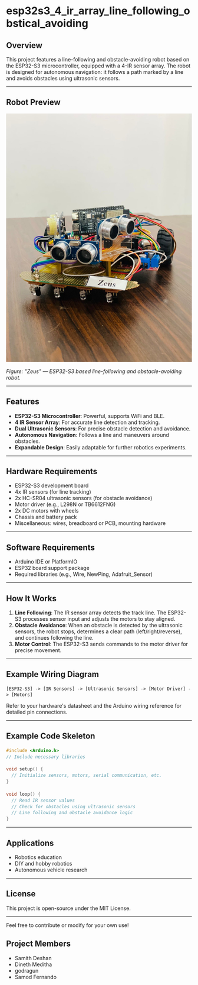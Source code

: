 # esp32s3_4_ir_array_line_following_obstical_avoiding

## Overview

This project features a line-following and obstacle-avoiding robot based on the ESP32-S3 microcontroller, equipped with a 4-IR sensor array. The robot is designed for autonomous navigation: it follows a path marked by a line and avoids obstacles using ultrasonic sensors.

---

## Robot Preview

![Robot Zeus](car.jpg)

*Figure: "Zeus" — ESP32-S3 based line-following and obstacle-avoiding robot.*

---

## Features

- **ESP32-S3 Microcontroller**: Powerful, supports WiFi and BLE.
- **4 IR Sensor Array**: For accurate line detection and tracking.
- **Dual Ultrasonic Sensors**: For precise obstacle detection and avoidance.
- **Autonomous Navigation**: Follows a line and maneuvers around obstacles.
- **Expandable Design**: Easily adaptable for further robotics experiments.

---

## Hardware Requirements

- ESP32-S3 development board
- 4x IR sensors (for line tracking)
- 2x HC-SR04 ultrasonic sensors (for obstacle avoidance)
- Motor driver (e.g., L298N or TB6612FNG)
- 2x DC motors with wheels
- Chassis and battery pack
- Miscellaneous: wires, breadboard or PCB, mounting hardware

---

## Software Requirements

- Arduino IDE or PlatformIO
- ESP32 board support package
- Required libraries (e.g., Wire, NewPing, Adafruit_Sensor)

---

## How It Works

1. **Line Following**: The IR sensor array detects the track line. The ESP32-S3 processes sensor input and adjusts the motors to stay aligned.
2. **Obstacle Avoidance**: When an obstacle is detected by the ultrasonic sensors, the robot stops, determines a clear path (left/right/reverse), and continues following the line.
3. **Motor Control**: The ESP32-S3 sends commands to the motor driver for precise movement.

---

## Example Wiring Diagram

```
[ESP32-S3] -> [IR Sensors] -> [Ultrasonic Sensors] -> [Motor Driver] -> [Motors]
```
Refer to your hardware's datasheet and the Arduino wiring reference for detailed pin connections.

---

## Example Code Skeleton

```cpp
#include <Arduino.h>
// Include necessary libraries

void setup() {
  // Initialize sensors, motors, serial communication, etc.
}

void loop() {
  // Read IR sensor values
  // Check for obstacles using ultrasonic sensors
  // Line following and obstacle avoidance logic
}
```

---

## Applications

- Robotics education
- DIY and hobby robotics
- Autonomous vehicle research

---

## License

This project is open-source under the MIT License.

---

Feel free to contribute or modify for your own use!

## Project Members
- Samith Deshan 
- Dineth Meditha
- godragun 
- Samod Fernando
